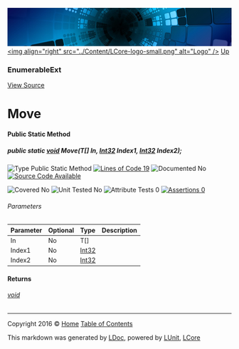 ![](../Content/LCore-banner-small.png "")
[&lt;img align=&quot;right&quot; src=&quot;../Content/LCore-logo-small.png&quot; alt=&quot;Logo&quot; /&gt;](../../README.md)
[Up](EnumerableExt.md)

### EnumerableExt
[View Source](../Extensions/Reference%20Types/EnumerableExt.cs)

# Move

#### Public Static Method

##### public static <a href="https://msdn.microsoft.com/en-us/library/system.void.aspx" alt="">void</a> Move(T[] In, <a href="https://msdn.microsoft.com/en-us/library/system.int32.aspx" alt="">Int32</a> Index1, <a href="https://msdn.microsoft.com/en-us/library/system.int32.aspx" alt="">Int32</a> Index2);

![Type Public Static Method](http://b.repl.ca/v1/Type-Public%20Static%20Method-Blue.png "") [![Lines of Code 19](http://b.repl.ca/v1/Lines%20of%20Code-19-blue.png "")](../Extensions/Reference%20Types/EnumerableExt.cs#L2290)    ![Documented No](http://b.repl.ca/v1/Documented-No-red.png "") [![Source Code Available](http://b.repl.ca/v1/Source%20Code-Available-brightgreen.png "")](../Extensions/Reference%20Types/EnumerableExt.cs#L2290)

![Covered No](http://b.repl.ca/v1/Covered-No-red.png "") ![Unit Tested No](http://b.repl.ca/v1/Unit%20Tested-No-lightgrey.png "") ![Attribute Tests 0](http://b.repl.ca/v1/Attribute%20Tests-0-lightgrey.png "") [![Assertions 0](http://b.repl.ca/v1/Assertions-0-lightgrey.png "")](../Extensions/Reference%20Types/EnumerableExt.cs)

###### Parameters

Parameter | Optional | Type | Description
:---  | :---  | :---  | :--- 
In | No | T[] | 
Index1 | No | [Int32](https://msdn.microsoft.com/en-us/library/system.int32.aspx) | 
Index2 | No | [Int32](https://msdn.microsoft.com/en-us/library/system.int32.aspx) | 


#### Returns

###### [void](https://msdn.microsoft.com/en-us/library/system.void.aspx)



---

Copyright 2016 &copy; [Home](../../README.md) [Table of Contents](../../TableOfContents.md)

This markdown was generated by [LDoc](https://github.com/CodeSingularity/LDoc), powered by [LUnit](https://github.com/CodeSingularity/LUnit), [LCore](https://github.com/CodeSingularity/LCore)
